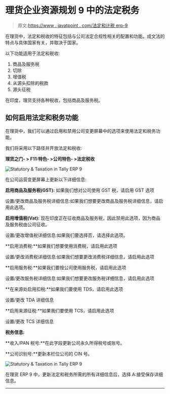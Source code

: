 # 理货企业资源规划 9 中的法定税务

> 原文:[https://www . javatpoint . com/法定和计税 erp-9](https://www.javatpoint.com/statutory-and-taxation-in-tally-erp-9)

在理货中，法定和税收的特征包括与公司法定合规性相关的配置和功能。成文法的特点与具体国家有关，并取决于国家。

以下功能适用于法定和税收:

1.  商品及服务税
2.  切除
3.  增值税
4.  从源头扣除的税款
5.  源头征税

在印度，理货支持各种税收，包括商品及服务税。

## 如何启用法定和税务功能

在理货中，我们可以通过启用和禁用公司变更屏幕中的选项来使用法定和税务功能。

我们将采用以下路径并开放法定和税收:

**理货之门- > F11:特色- >公司特色- >法定税收**

![Statutory & Taxation in Tally ERP 9](../Images/fc606c2a032bc388d3ff31548e8613a1.png)

在公司运营变更屏幕上更新以下详细信息:

**启用商品及服务税(GST):** 如果我们想对公司使用 GST 税，请启用 GST 选项

设置/更改商品及服务税详细信息:如果我们想要更改商品及服务税详细信息，请启用此选项。

**启用增值税(Vat):** 现在印度正在征收商品及服务税，因此禁用此选项，因为商品及服务税由公司征收。

设置/更改增值税详细信息:如果我们要选择否，请选择此选项。

**启用消费税:**如果我们想要使用消费税，请启用此选项

设置/更改消费税详细信息:如果我们想要更改消费税详细信息，请启用此选项

**启用服务税:**如果我们要按公司使用服务税，请启用此选项

设置/更改服务税详细信息:如果我们想要更改服务税详细信息，请启用此选项

**在来源处启用扣税:**如果我们要使用 TDS，请启用此选项

设置/更改 TDA 详细信息

**启用来源征税:**如果我们要使用 TCS，请启用此选项

设置/更改 TCS 详细信息

**税务信息:**

**收入/PAN 税号:**在此字段更新公司永久所得税号或账号。

**公司识别号:**更新本栏位公司的 CIN 号。

![Statutory & Taxation in Tally ERP 9](../Images/95567bf5d39c4e15a48a65705a7e8411.png)

在理货 ERP 9 中，更新法定和税务所需的所有详细信息后，选择 A:接受保存详细信息。

* * *
